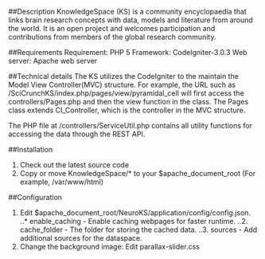 ##Description
KnowledgeSpace (KS) is a community encyclopaedia that links brain research concepts with data, models and literature from around the world. It is an open project and welcomes participation and contributions from members of the global research community. 

##Requirements
Requirement: PHP 5
Framework: CodeIgniter-3.0.3
Web server: Apache web server

##Technical details
The KS utilizes the CodeIgniter to the maintain the Model View Controller(MVC) structure. For example, the URL such as
/SciCrunchKS/index.php/pages/view/pyramidal_cell will first access the controllers/Pages.php and then the view function in the class. The Pages class extends CI_Controller, which is the controller in the MVC structure. 

The PHP file at /controllers/ServiceUtil.php contains all utility functions for accessing the data through the REST API.


##Installation
1. Check out the latest source code
2. Copy or move KnowledgeSpace/* to your $apache_document_root (For example, /var/www/html)

##Configuration
1. Edit $apache_document_root/NeuroKS/application/config/config.json.
..* enable_caching - Enable caching webpages for faster runtime.
..2. cache_folder - The folder for storing the cached data.
..3. sources - Add additional sources for the dataspace.
2. Change the background image: Edit parallax-slider.css
